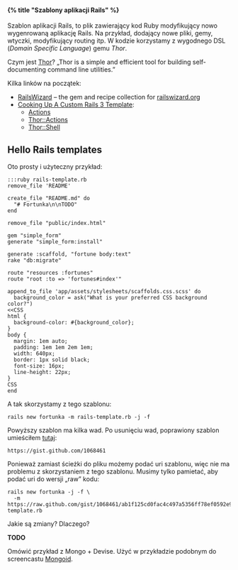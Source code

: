 #### {% title "Szablony aplikacji Rails" %}

Szablon aplikacji Rails, to plik zawierający kod Ruby
modyfikujący nowo wygenrowaną aplikację Rails.
Na przykład, dodający nowe pliki, gemy, wtyczki,
modyfikujący routing itp. W kodzie korzystamy
z wygodnego DSL (*Domain Specific Language*) gemu *Thor*.

Czym jest
[Thor](http://rdoc.info/github/wycats/thor/master/file/README.md)?
„Thor is a simple and efficient tool for building self-documenting
command line utilities.”

Kilka linków na początek:

* [RailsWizard](https://github.com/intridea/rails_wizard) –
 the gem and recipe collection for [railswizard.org](http://railswizard.org/)
* [Cooking Up A Custom Rails 3 Template](http://blog.madebydna.com/all/code/2010/10/11/cooking-up-a-custom-rails3-template.html):
  - [Actions](http://api.rubyonrails.org/classes/Rails/Generators/Actions.html)
  - [Thor::Actions](http://rdoc.info/github/wycats/thor/master/Thor/Actions.html)
  - [Thor::Shell](http://rdoc.info/github/wycats/thor/master/Thor/Shell)


## Hello Rails templates

Oto prosty i użyteczny przykład:

    :::ruby rails-template.rb
    remove_file 'README'

    create_file "README.md" do
      "# Fortunka\n\nTODO"
    end

    remove_file "public/index.html"

    gem "simple_form"
    generate "simple_form:install"

    generate :scaffold, "fortune body:text"
    rake "db:migrate"

    route "resources :fortunes"
    route "root :to => 'fortunes#index'"

    append_to_file 'app/assets/stylesheets/scaffolds.css.scss' do
      background_color = ask("What is your preferred CSS background color?")
    <<CSS
    html {
      background-color: #{background_color};
    }
    body {
      margin: 1em auto;
      padding: 1em 1em 2em 1em;
      width: 640px;
      border: 1px solid black;
      font-size: 16px;
      line-height: 22px;
    }
    CSS
    end

A tak skorzystamy z tego szablonu:

    rails new fortunka -m rails-template.rb -j -f

Powyższy szablon ma kilka wad. Po usunięciu wad, poprawiony szablon
umieściłem [tutaj](https://gist.github.com/1068461):

    https://gist.github.com/1068461

Ponieważ zamiast ścieżki do pliku możemy podać uri szablonu, więc
nie ma problemu z skorzystaniem z tego szablonu. Musimy
tylko pamietać, aby podać uri do wersji „raw” kodu:

    rails new fortunka -j -f \
      -m https://raw.github.com/gist/1068461/ab1f125cd0fac4c497a5356ff78ef0592e971721/rails3-template.rb

Jakie są zmiany? Dlaczego?


**TODO**

Omówić przykład z Mongo + Devise. Użyć w przykładzie podobnym do
screencastu [Mongoid](http://railscasts.com/episodes/238-mongoid).
